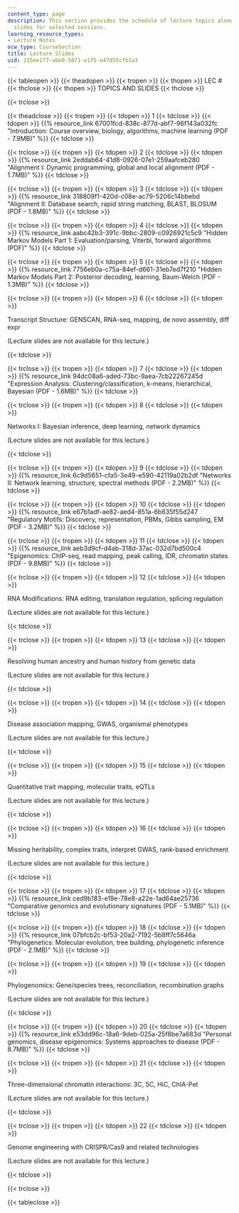 ```yaml
---
content_type: page
description: This section provides the schedule of lecture topics along with the lecture
  slides for selected sessions.
learning_resource_types:
- Lecture Notes
ocw_type: CourseSection
title: Lecture Slides
uid: 235ee177-abe0-5071-e1f5-e47d55cfb1a3
---
```


{{< tableopen >}}
{{< theadopen >}}
{{< tropen >}}
{{< thopen >}}
LEC #
{{< thclose >}}
{{< thopen >}}
TOPICS AND SLIDES
{{< thclose >}}

{{< trclose >}}

{{< theadclose >}}
{{< tropen >}}
{{< tdopen >}}
1
{{< tdclose >}}
{{< tdopen >}}
{{% resource_link 67001fcd-838c-877d-abf7-96f143a032fc "Introduction: Course overview, biology, algorithms, machine learning (PDF - 7.9MB)" %}}
{{< tdclose >}}

{{< trclose >}}
{{< tropen >}}
{{< tdopen >}}
2
{{< tdclose >}}
{{< tdopen >}}
{{% resource_link 2eddab64-41d8-0926-07e1-259aafceb280 "Alignment I: Dynamic programming, global and local alignment (PDF - 1.7MB)" %}}
{{< tdclose >}}

{{< trclose >}}
{{< tropen >}}
{{< tdopen >}}
3
{{< tdclose >}}
{{< tdopen >}}
{{% resource_link 318809f1-420d-c08e-ac79-5206c14bbebd "Alignment II: Database search, rapid string matching, BLAST, BLOSUM (PDF - 1.8MB)" %}}
{{< tdclose >}}

{{< trclose >}}
{{< tropen >}}
{{< tdopen >}}
4
{{< tdclose >}}
{{< tdopen >}}
{{% resource_link aabc42b3-391c-9bbc-2809-c0926921c5c9 "Hidden Markov Models Part 1: Evaluation/parsing, Viterbi, forward algorithms (PDF)" %}}
{{< tdclose >}}

{{< trclose >}}
{{< tropen >}}
{{< tdopen >}}
5
{{< tdclose >}}
{{< tdopen >}}
{{% resource_link 7756eb0a-c75a-84ef-d661-31eb7ed7f210 "Hidden Markov Models Part 2: Posterior decoding, learning, Baum-Welch (PDF - 1.3MB)" %}}
{{< tdclose >}}

{{< trclose >}}
{{< tropen >}}
{{< tdopen >}}
6
{{< tdclose >}}
{{< tdopen >}}


Transcript Structure: GENSCAN, RNA-seq, mapping, de novo assembly, diff expr

(Lecture slides are not available for this lecture.)


{{< tdclose >}}

{{< trclose >}}
{{< tropen >}}
{{< tdopen >}}
7
{{< tdclose >}}
{{< tdopen >}}
{{% resource_link 94dc08a6-aded-73bc-9aea-7cb22267245d "Expression Analysis: Clustering/classification, k-means, hierarchical, Bayesian (PDF - 1.6MB)" %}}
{{< tdclose >}}

{{< trclose >}}
{{< tropen >}}
{{< tdopen >}}
8
{{< tdclose >}}
{{< tdopen >}}


Networks I: Bayesian inference, deep learning, network dynamics

(Lecture slides are not available for this lecture.)


{{< tdclose >}}

{{< trclose >}}
{{< tropen >}}
{{< tdopen >}}
9
{{< tdclose >}}
{{< tdopen >}}
{{% resource_link 6c9d5651-cfa5-3e49-e590-42119a02b2df "Networks II: Network learning, structure, spectral methods (PDF - 2.2MB)" %}}
{{< tdclose >}}

{{< trclose >}}
{{< tropen >}}
{{< tdopen >}}
10
{{< tdclose >}}
{{< tdopen >}}
{{% resource_link e67b1adf-ae82-aed4-851a-6b635f55d247 "Regulatory Motifs: Discovery, representation, PBMs, Gibbs sampling, EM (PDF - 3.2MB)" %}}
{{< tdclose >}}

{{< trclose >}}
{{< tropen >}}
{{< tdopen >}}
11
{{< tdclose >}}
{{< tdopen >}}
{{% resource_link aeb3d9cf-d4ab-318d-37ac-032d7bd500c4 "Epigenomics: ChIP-seq, read mapping, peak calling, IDR, chromatin states (PDF - 9.8MB)" %}}
{{< tdclose >}}

{{< trclose >}}
{{< tropen >}}
{{< tdopen >}}
12
{{< tdclose >}}
{{< tdopen >}}


RNA Modifications: RNA editing, translation regulation, splicing regulation

(Lecture slides are not available for this lecture.)


{{< tdclose >}}

{{< trclose >}}
{{< tropen >}}
{{< tdopen >}}
13
{{< tdclose >}}
{{< tdopen >}}


Resolving human ancestry and human history from genetic data

(Lecture slides are not available for this lecture.)


{{< tdclose >}}

{{< trclose >}}
{{< tropen >}}
{{< tdopen >}}
14
{{< tdclose >}}
{{< tdopen >}}


Disease association mapping, GWAS, organismal phenotypes

(Lecture slides are not available for this lecture.)


{{< tdclose >}}

{{< trclose >}}
{{< tropen >}}
{{< tdopen >}}
15
{{< tdclose >}}
{{< tdopen >}}


Quantitative trait mapping, molecular traits, eQTLs

(Lecture slides are not available for this lecture.)


{{< tdclose >}}

{{< trclose >}}
{{< tropen >}}
{{< tdopen >}}
16
{{< tdclose >}}
{{< tdopen >}}


Missing heritability, complex traits, interpret GWAS, rank-based enrichment

(Lecture slides are not available for this lecture.)


{{< tdclose >}}

{{< trclose >}}
{{< tropen >}}
{{< tdopen >}}
17
{{< tdclose >}}
{{< tdopen >}}
{{% resource_link ced9b183-e19e-78e8-a22e-1ad64ae25736 "Comparative genomics and evolutionary signatures (PDF - 5.1MB)" %}}
{{< tdclose >}}

{{< trclose >}}
{{< tropen >}}
{{< tdopen >}}
18
{{< tdclose >}}
{{< tdopen >}}
{{% resource_link 07bfcb2c-bf53-20a2-7192-5b8ff7c5646a "Phylogenetics: Molecular evolution, tree building, phylogenetic inference (PDF - 2.1MB)" %}}
{{< tdclose >}}

{{< trclose >}}
{{< tropen >}}
{{< tdopen >}}
19
{{< tdclose >}}
{{< tdopen >}}


Phylogenomics: Gene/species trees, reconciliation, recombination graphs

(Lecture slides are not available for this lecture.)


{{< tdclose >}}

{{< trclose >}}
{{< tropen >}}
{{< tdopen >}}
20
{{< tdclose >}}
{{< tdopen >}}
{{% resource_link e53dd96c-18a6-9deb-025a-25f8be7a683d "Personal genomics, disease epigenomics: Systems approaches to disease (PDF - 8.7MB)" %}}
{{< tdclose >}}

{{< trclose >}}
{{< tropen >}}
{{< tdopen >}}
21
{{< tdclose >}}
{{< tdopen >}}


Three-dimensional chromatin interactions: 3C, 5C, HiC, ChIA-Pet

(Lecture slides are not available for this lecture.)


{{< tdclose >}}

{{< trclose >}}
{{< tropen >}}
{{< tdopen >}}
22
{{< tdclose >}}
{{< tdopen >}}


Genome engineering with CRISPR/Cas9 and related technologies

(Lecture slides are not available for this lecture.)


{{< tdclose >}}

{{< trclose >}}

{{< tableclose >}}